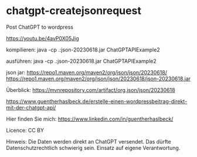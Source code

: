 # chatgpt-createjsonrequest

Post ChatGPT to wordpress


https://youtu.be/4avP0X05Jig

kompilieren: java -cp .:json-20230618.jar ChatGPTAPIExample2

ausführen:  java -cp .:json-20230618.jar ChatGPTAPIExample2


json jar: 
https://repo1.maven.org/maven2/org/json/json/20230618/
https://repo1.maven.org/maven2/org/json/json/20230618/json-20230618.jar

Überblick:
https://mvnrepository.com/artifact/org.json/json/20230618

https://www.guentherhaslbeck.de/erstelle-einen-wordpressbeitrag-direkt-mit-der-chatgpt-api/

Hier finden Sie mich:
https://www.linkedin.com/in/guentherhaslbeck/

Licence:
CC BY

Hinweis:
Die Daten werden direkt an ChatGPT versendet. Das dürfte Datenschutzrechtlich schwierig sein. Einsatz auf eigene Verantwortung.
